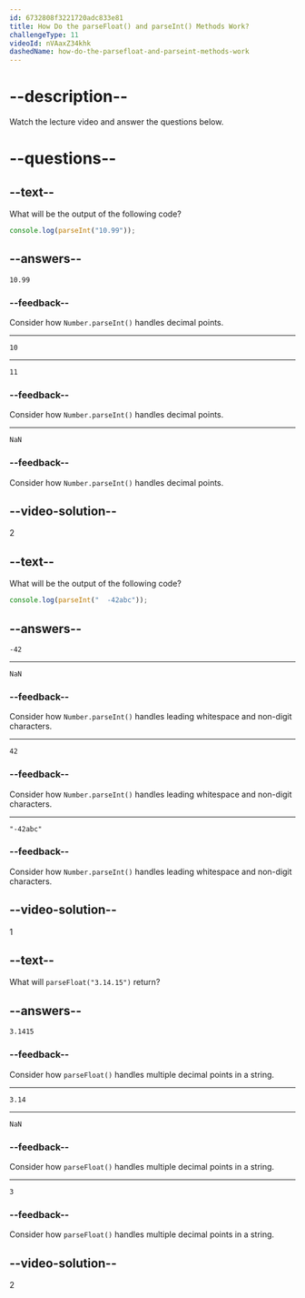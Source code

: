 ```yaml
---
id: 6732808f3221720adc833e81
title: How Do the parseFloat() and parseInt() Methods Work?
challengeType: 11
videoId: nVAaxZ34khk
dashedName: how-do-the-parsefloat-and-parseint-methods-work
---
```


# --description--

Watch the lecture video and answer the questions below.

# --questions--

## --text--

What will be the output of the following code?

```js
console.log(parseInt("10.99"));
```

## --answers--

`10.99`

### --feedback--

Consider how `Number.parseInt()` handles decimal points.

---

`10`

---

`11`

### --feedback--

Consider how `Number.parseInt()` handles decimal points.

---

`NaN`

### --feedback--

Consider how `Number.parseInt()` handles decimal points.

## --video-solution--

2

## --text--

What will be the output of the following code?

```js
console.log(parseInt("  -42abc"));
```

## --answers--

`-42`

---

`NaN`

### --feedback--

Consider how `Number.parseInt()` handles leading whitespace and non-digit characters.

---

`42`

### --feedback--

Consider how `Number.parseInt()` handles leading whitespace and non-digit characters.

---

`"-42abc"`

### --feedback--

Consider how `Number.parseInt()` handles leading whitespace and non-digit characters.

## --video-solution--

1

## --text--

What will `parseFloat("3.14.15")` return?

## --answers--

`3.1415`

### --feedback--

Consider how `parseFloat()` handles multiple decimal points in a string.

---

`3.14`

---

`NaN`

### --feedback--

Consider how `parseFloat()` handles multiple decimal points in a string.

---

`3`

### --feedback--

Consider how `parseFloat()` handles multiple decimal points in a string.

## --video-solution--

2
